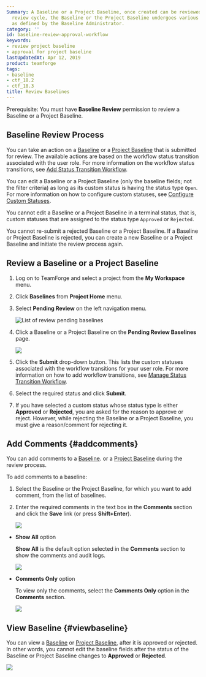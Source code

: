 ```yaml
---
Summary: A Baseline or a Project Baseline, once created can be reviewed. During the
  review cycle, the Baseline or the Project Baseline undergoes various status transitions
  as defined by the Baseline Administrator.
category: ''
id: baseline-review-approval-workflow
keywords:
- review project baseline
- approval for project baseline
lastUpdatedAt: Apr 12, 2019
product: teamforge
tags:
- baseline
- ctf_18.2
- ctf_18.3
title: Review Baselines
---
```


<div class="prerequisite-callout">
  <p>Prerequisite: You must have <strong>Baseline Review</strong> permission to review a Baseline or a Project Baseline.</p>
</div>

## Baseline Review Process 

You can take an action on a <a href="#" data-toggle="tooltip" data-original-title="VAR::glossary.baseline">Baseline</a> or a <a href="#" data-toggle="tooltip" data-original-title="VAR::glossary.project_baseline">Project Baseline</a> that is submitted for review. The available actions are based on the workflow status transition associated with the user role. For more information on the workflow status transitions, see [Add Status Transition Workflow](../BaselinePages/baseline-settings#addstatustransitionworkflow).

You can edit a Baseline or a Project Baseline (only the baseline fields; not the filter criteria) as long as its custom status is having the status type `Open`. For more information on how to configure custom statuses, see [Configure Custom Statuses](../BaselinePages/baseline-settings#configurecustomstatuses). 

You cannot edit a Baseline or a Project Baseline in a terminal status, that is, custom statuses that are assigned to the status type `Approved` or `Rejected`. 

You cannot re-submit a rejected Baseline or a Project Baseline. If a Baseline or Project Baseline is rejected, you can create a new Baseline or a Project Baseline and initiate the review process again. 

## Review a Baseline or a Project Baseline

1. Log on to TeamForge and select a project from the **My Workspace** menu.

2. Click **Baselines** from **Project Home** menu.

3. Select **Pending Review** on the left navigation menu.

   ![List of review pending baselines](/docs/assets/images/reviewpendingbaselines.png)

4. Click a Baseline or a Project Baseline on the **Pending Review Baselines** page.

   ![](/docs/assets/images/review-baseline.png)

5. Click the **Submit** drop-down button. This lists the custom statuses associated with the workflow transitions for your user role. For more information on how to add workflow transitions, see [Manage Status Transition Workflow](../BaselinePages/baseline-settings#addstatustransitionworkflow).

6. Select the required status and click **Submit**.

7. If you have selected a custom status whose status type is either **Approved** or **Rejected**, you are asked for the reason to approve or reject. However, while rejecting the Baseline or a Project Baseline, you must give a reason/comment for rejecting it.

## Add Comments {#addcomments}

You can add comments to a <a href="#" data-toggle="tooltip" data-original-title="VAR::glossary.baseline">Baseline</a>. or a <a href="#" data-toggle="tooltip" data-original-title="VAR::glossary.project_baseline">Project Baseline</a> during the review process.

To add comments to a baseline:

1. Select the Baseline or the Project Baseline, for which you want to add comment, from the list of baselines.

2. Enter the required comments in the text box in the **Comments** section and click the **Save** link (or press **Shift+Enter**).

   ![](/docs/assets/images/baseline-comments.png)

* **Show All** option

  **Show All** is the default option selected in the **Comments** section to show the comments and audit logs.

  ![](/docs/assets/images/baseline-comments-showall.png)

* **Comments Only** option

  To view only the comments, select the **Comments Only** option in the **Comments** section.

  ![](/docs/assets/images/baseline-comments-only.png)

## View Baseline {#viewbaseline}

You can view a <a href="#" data-toggle="tooltip" data-original-title="VAR::glossary.baseline"> Baseline</a> or <a href="#" data-toggle="tooltip" data-original-title="VAR::glossary.project_baseline">Project Baseline</a>, after it is approved or rejected. In other words, you cannot edit the baseline fields after the status of the Baseline or Project Baseline changes to **Approved** or **Rejected**.

![](/docs/assets/images/view-approved-baseline.png)
